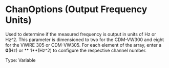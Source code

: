 # ChanOptions (Output Frequency Units)

Used to determine if the measured frequency is output in units of Hz or Hz^2. This parameter is dimensioned to two for the CDM-VW300 and eight for the VWIRE 305 or CDM-VW305. For each element of the array, enter a **0**(Hz) or ** 1**(Hz^2) to configure the respective channel number.

Type: Variable
